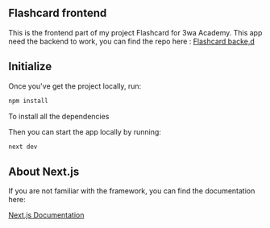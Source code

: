 ## Flashcard frontend

This is the frontend part of my project Flashcard for 3wa Academy.
This app need the backend to work, you can find the repo here :
[Flashcard backe,d](https://github.com/BenDndr/flashcard-backend)

## Initialize

Once you've get the project locally, run:

```bash
npm install
```
To install all the dependencies

Then you can start the app locally by running:
```bash
next dev
```

## About Next.js

If you are not familiar with the framework, you can find the documentation here:

[Next.js Documentation](https://nextjs.org/docs)
